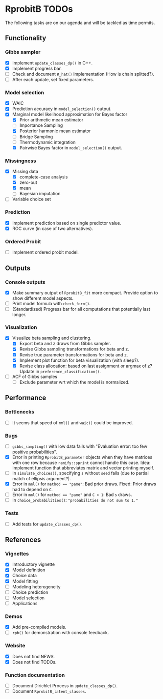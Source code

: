 # RprobitB TODOs

The following tasks are on our agenda and will be tackled as time permits.

## Functionality

### Gibbs sampler

- [x] Implement `update_classes_dp()` in C++.
- [x] Implement progress bar.
- [ ] Check and document `R_hat()` implementation (How is chain splitted?).
- [ ] After each update, set fixed parameters. 

### Model selection

- [x] WAIC
- [x] Prediction accuracy in `model_selection()` output.
- [x] Marginal model likelihood approximation for Bayes factor
  - [x] Prior arithmetic mean estimator
  - [ ] Importance Sampling
  - [x] Posterior harmonic mean estimator
  - [ ] Bridge Sampling
  - [ ] Thermodynamic integration
  - [x] Pairwise Bayes factor in `model_selection()` output.
  
### Missingness

- [x] Missing data
  - [x] complete-case analysis
  - [x] zero-out
  - [x] mean
  - [ ] Bayesian imputation
- [ ] Variable choice set

### Prediction

- [x] Implement prediction based on single predictor value.
- [x] ROC curve (in case of two alternatives).

### Ordered Probit

- [ ] Implement ordered probit model.

## Outputs

### Console outputs

- [x] Make summary output of `RprobitB_fit` more compact. Provide option to show different model aspects.
- [ ] Print model formula with `check_form()`.
- [ ] (Standardized) Progress bar for all computations that potentially last longer.

### Visualization

- [x] Visualize beta sampling and clustering.
  - [x] Export beta and z draws from Gibbs sampler.
  - [x] Revise Gibbs sampling transformations for beta and z.
  - [x] Revise true parameter transformations for beta and z.
  - [x] Implement plot function for beta visualization (with sleep?).
  - [x] Revise class allocation: based on last assignment or argmax of z? Update in `preference_classification()`.
- [ ] ACF of Gibbs samples
  - [ ] Exclude parameter wrt which the model is normalized.

## Performance

### Bottlenecks

- [ ] It seems that speed of `mml()` and `waic()` could be improved.

### Bugs

- [ ] `gibbs_sampling()` with low data fails with "Evaluation error: too few positive probabilities".
- [x] Error in printing `RprobitB_parameter` objects when they have matrices with one row because `ramify::pprint` cannot handle this case. Idea: Implement function that abbreviates matrix and vector printing myself.
- [ ] In `simulate_choices()`, specifying `s` without `seed` fails (due to partial match of ellipsis argument?).
- [x] Error in `mml()` for `method == "pame"`: Bad prior draws. Fixed: Prior draws had to depend on `C`.
- [ ] Error in `mml()` for `method == "pame"` and `C > 1`: Bad `s` draws.
- [ ] In `choice_probabilities()`: `"probabilities do not sum to 1."`

### Tests

- [ ] Add tests for `update_classes_dp()`.

## References

### Vignettes

- [x] Introductory vignette
- [x] Model definition
- [x] Choice data
- [x] Model fitting
- [ ] Modeling heterogeneity
- [ ] Choice prediction
- [ ] Model selection
- [ ] Applications

### Demos

- [x] Add pre-compiled models.
- [ ] `rpb()` for demonstration with console feedback.

### Website

- [x] Does not find NEWS.
- [x] Does not find TODOs.

### Function documentation

- [ ] Document Dirichlet Process in `update_classes_dp()`.
- [ ] Document `RprobitB_latent_classes`.
